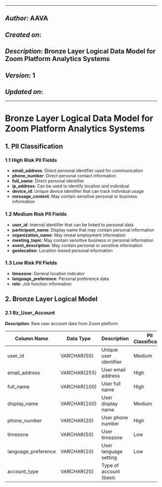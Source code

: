 _____________________________________________
## *Author*: AAVA
## *Created on*: 
## *Description*: Bronze Layer Logical Data Model for Zoom Platform Analytics Systems
## *Version*: 1 
## *Updated on*: 
_____________________________________________

# Bronze Layer Logical Data Model for Zoom Platform Analytics Systems

## 1. PII Classification

### 1.1 High Risk PII Fields
- **email_address**: Direct personal identifier used for communication
- **phone_number**: Direct personal contact information
- **full_name**: Direct personal identifier
- **ip_address**: Can be used to identify location and individual
- **device_id**: Unique device identifier that can track individual usage
- **message_content**: May contain sensitive personal or business information

### 1.2 Medium Risk PII Fields
- **user_id**: Internal identifier that can be linked to personal data
- **participant_name**: Display name that may contain personal information
- **organization_name**: May reveal employment information
- **meeting_topic**: May contain sensitive business or personal information
- **event_description**: May contain personal or sensitive information
- **geolocation**: Location-based personal information

### 1.3 Low Risk PII Fields
- **timezone**: General location indicator
- **language_preference**: Personal preference data
- **role**: Job function information

## 2. Bronze Layer Logical Model

### 2.1 Bz_User_Account
**Description**: Raw user account data from Zoom platform

| Column Name | Data Type | Description | PII Classification |
|-------------|-----------|-------------|-------------------|
| user_id | VARCHAR(50) | Unique user identifier | Medium |
| email_address | VARCHAR(255) | User email address | High |
| full_name | VARCHAR(100) | User full name | High |
| display_name | VARCHAR(100) | User display name | Medium |
| phone_number | VARCHAR(20) | User phone number | High |
| timezone | VARCHAR(50) | User timezone | Low |
| language_preference | VARCHAR(10) | User language setting | Low |
| account_type | VARCHAR(20) | Type of account (basic